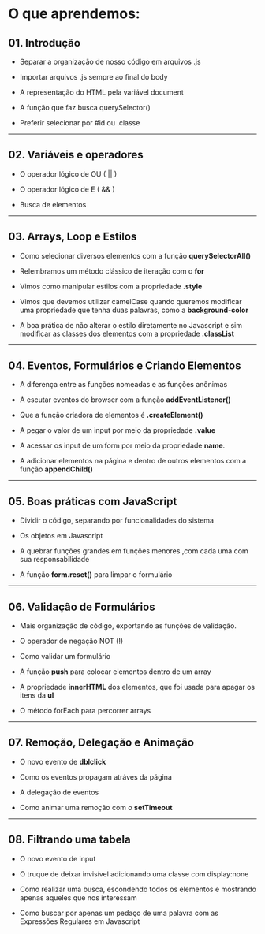 # O que aprendemos:

## 01. Introdução

- Separar a organização de nosso código em arquivos .js

- Importar arquivos .js sempre ao final do body

- A representação do HTML pela variável document

- A função que faz busca querySelector()

- Preferir selecionar por #id ou .classe

- - -

## 02. Variáveis e operadores

- O operador lógico de OU ( || )

- O operador lógico de E ( && )

- Busca de elementos

- - -

## 03. Arrays, Loop e Estilos

- Como selecionar diversos elementos com a função **querySelectorAll()**

- Relembramos um método clássico de iteração com o **for**

- Vimos como manipular estilos com a propriedade **.style**

- Vimos que devemos utilizar camelCase quando queremos modificar uma propriedade que tenha duas palavras, como a **background-color**

- A boa prática de não alterar o estilo diretamente no Javascript e sim modificar as classes dos elementos com a propriedade **.classList**

- - -

## 04. Eventos, Formulários e Criando Elementos

- A diferença entre as funções nomeadas e as funções anônimas

- A escutar eventos do browser com a função **addEventListener()**

- Que a função criadora de elementos é **.createElement()**

- A pegar o valor de um input por meio da propriedade **.value**

- A acessar os input de um form por meio da propriedade **name**.

- A adicionar elementos na página e dentro de outros elementos com a função **appendChild()**

- - -

## 05. Boas práticas com JavaScript

- Dividir o código, separando por funcionalidades do sistema

- Os objetos em Javascript

- A quebrar funções grandes em funções menores ,com cada uma com sua responsabilidade

- A função **form.reset()** para limpar o formulário

- - -

## 06. Validação de Formulários

- Mais organização de código, exportando as funções de validação.

- O operador de negação NOT (!)

- Como validar um formulário

- A função **push** para colocar elementos dentro de um array

- A propriedade **innerHTML** dos elementos, que foi usada para apagar os itens da **ul**

- O método forEach para percorrer arrays

- - -

## 07. Remoção, Delegação e Animação

- O novo evento de **dblclick**

- Como os eventos propagam atráves da página

- A delegação de eventos

- Como animar uma remoção com o **setTimeout**

- - -

## 08. Filtrando uma tabela

- O novo evento de input

- O truque de deixar invisível adicionando uma classe com display:none

- Como realizar uma busca, escondendo todos os elementos e mostrando apenas aqueles que nos interessam

- Como buscar por apenas um pedaço de uma palavra com as Expressões Regulares em Javascript